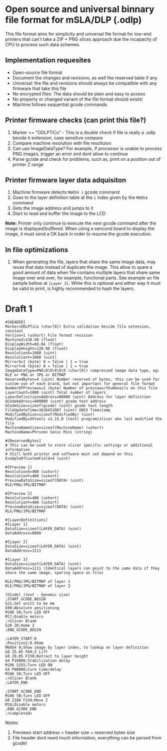 # Open source and universal binnary file format for mSLA/DLP (.odlp)

This file format aims for simplicity and universal file format for low-end printers that can't take
a ZIP + PNG slices approach due the incapacity of CPU to process such data schemes.

## Implementation requesites

- Open-source file format
- Document the changes and revisions, as well the reserved table if any
- Universal: the file and revisions should always be compatible with any firmware that take this file
- No encrypted files: The data should be plain and easy to access
- No property or changed variant of the file format should exists!
- Machine follows sequential gcode commands

## Printer firmware checks (can print this file?)
1. Marker == "ODLPTiCo" - This is a double check if file is really a .odlp beside it extension, case sensitive compare
1. Compare machine resolution with file resoltuion
2. Can use ImageDataType? For example, if processor is unable to process PNG images, trigger an error and dont allow to continue
3. Parse gcode and check for problems, such as, print on a position out of printer Z range

## Printer firmware layer data adquisiton

1. Machine firmware detects `M6054 i` gcode command
2. Goes to the layer definition table at the `i` index given by the `M6054` command
3. Gets the image address and jumps to it
4. Start to read and buffer the image to the LCD

**Note:** Printer only continue to execute the next gcode command after the image is displayed/buffered. 
When using a sencond board to display the image, it must send a OK back in order to resume the gcode execution.

## In file optimizations

1. When generating the file, layers that share the same image data, may reuse that data instead of duplicate the image. 
This allow to spare a good amount of data when file contains multiple layers that share same image over and over, for example, functional parts.
See example on file sample bellow at `[Layer 3]`.
While this is optional and either way it must be valid to print, is highly recommended to hash the layers.


# Draft 1

```
#[HEADER]
Marker=ODLPTiCo (char[8]) Extra validation beside file extension, constant
Version=1 (ushort) File format revision
MachineZ=130.00 (float)
DisplayWidth=68.04 (float)
DisplayHeight=120.96 (float)
ResolutionX=1080 (uint)
ResolutionY=1080 (uint)
MirrorX=1 (byte) 0 = false | 1 = true
MirrorY=0 (byte) 0 = false | 1 = true
ImageDataType=PNG\0\0\0\0\0 (char[8]) compressed image data type, eg: RLE or PNG or JPG or BITMAP
ReservedBytes=4 (uint) Number reserved of bytes, this can be used for custom use of each brand, but not important for general file format
NumberOfPreviews=2 (byte) Number of previews/thumbnails on this file
LayerCount=1000 (uint) Total number of layers
LayerDefinitionsAddress=00000 (uint) Address for layer definition
GCodeAddress=000000 (uint) gcode text address
GCodeSize=sizeof(gcode) (uint) gcode text length
FileUpdateTime=1626451007 (uint) UNIX Timestamp
ModifiedBySize=sizeof(ModifiedBy) (uint)
ModifiedBy=UVtools v2.15.0 (text) program/slicer who last modified the file
MachineNameSize=sizeof(MachineName) (ushort)
MachineName=Phrozen Sonic Mini (string)

#[ReservedBytes]
# This can be used to store slicer specific settings or additional information
# Still both printer and software must not depend on this
ExampleOfCustomField=4 (uint)

#[Preview 1]
ResolutionX=400 (ushort)
ResolutionY=400 (ushort)
PreviewDataSize=sizeof(DATA) (uint)
RLE/PNG/JPG/BITMAP

#[Preview 2]
ResolutionX=400 (ushort)
ResolutionY=400 (ushort)
PreviewDataSize=sizeof(DATA) (uint)
RLE/PNG/JPG/BITMAP

#[LayerDefinitions]
#[Layer 1]
DataSize=sizeof(LAYER_DATA) (uint)
DataAddress=0000

#[Layer 2]
DataSize=sizeof(LAYER_DATA) (uint)
DataAddress=1111

#[Layer 3]
DataSize=sizeof(LAYER_DATA) (uint)
DataAddress=1111 (Identical layers can point to the same data if they share the same image, sparing space on file)

RLE/PNG/JPG/BITMAP of layer 1
RLE/PNG/JPG/BITMAP of layer 2

[GCode] (text - dynamic size)
;START_GCODE_BEGIN
G21;Set units to be mm
G90;Absolute positioning
M106 S0;Turn LED OFF
M17;Enable motors
;<Slice> Blank
G28 Z0;Home Z
;END_GCODE_BEGIN

;LAYER_START:0
;PositionZ:0.05mm
M6054 0;Show image by layer index, to lookup on layer definition
G0 Z5.05 F60;Z Lift
G0 Z0.05 F150;Retract to layer height
G4 P10000;Stabilization delay
M106 S255;Turn LED ON
G4 P80000;Cure time/delay
M106 S0;Turn LED OFF
;<Slice> Blank
;LAYER_END

;START_GCODE_END
M106 S0;Turn LED OFF
G0 Z180 F150;Move Z
M18;Disable motors
;END_GCODE_END
;<Completed>
```


Notes:
1) Previews start address = header size + reserved bytes size
2) File header dont need much information, everything can be parsed from gcode!
